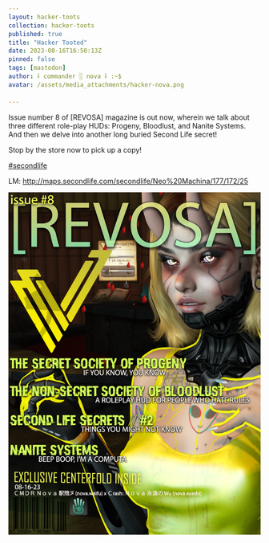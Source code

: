 ```yaml
---
layout: hacker-toots
collection: hacker-toots
published: true
title: "Hacker Tooted"
date: 2023-08-16T16:50:13Z
pinned: false
tags: [mastodon]
author: ⸸ commander ░ nova ⸸ :~$
avatar: /assets/media_attachments/hacker-nova.png

---
```


<p>Issue number 8 of [REVOSA] magazine is out now, wherein we talk about three different role-play HUDs: Progeny, Bloodlust, and Nanite Systems. And then we delve into another long buried Second Life secret!</p><p>Stop by the store now to pick up a copy! </p><p><a href="https://hackers.town/tags/secondlife" class="mention hashtag" rel="tag">#<span>secondlife</span></a> </p><p>LM: <a href="http://maps.secondlife.com/secondlife/Neo%20Machina/177/172/25" target="_blank" rel="nofollow noopener noreferrer" translate="no"><span class="invisible">http://</span><span class="ellipsis">maps.secondlife.com/secondlife</span><span class="invisible">/Neo%20Machina/177/172/25</span></a></p>

![media](/assets/media_attachments/files/110/900/321/252/851/574/original/d5291d16482731e7.png)
